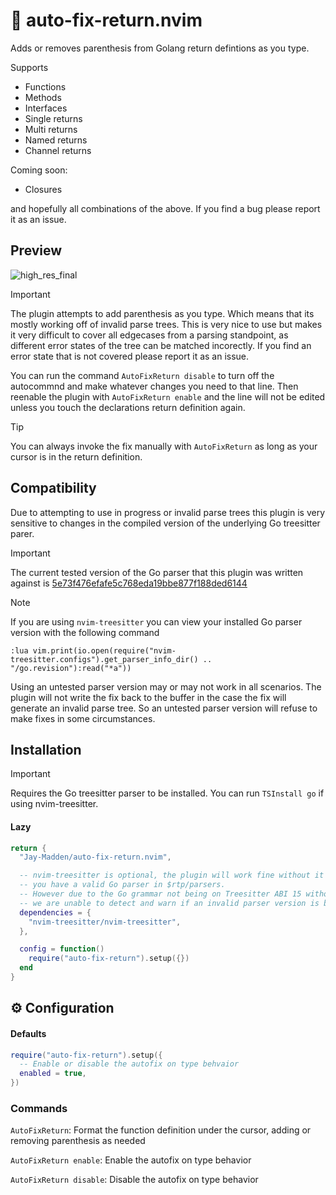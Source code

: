 # 🧰 auto-fix-return.nvim
Adds or removes parenthesis from Golang return defintions as you type. 

Supports 
- Functions
- Methods
- Interfaces
- Single returns 
- Multi returns 
- Named returns 
- Channel returns

Coming soon: 
- Closures

and hopefully all combinations of the above. If you find a bug please report it as an issue. 

## Preview
![high_res_final](https://github.com/user-attachments/assets/a5b9b50d-cbc7-42a6-b3f7-e20795c93823)

> [!IMPORTANT]
> The plugin attempts to add parenthesis as you type. Which means that its mostly working off of invalid parse trees.
> This is very nice to use but makes it very difficult to cover all edgecases from a parsing standpoint, as different error states of the tree can be matched incorectly. 
> If you find an error state that is not covered please report it as an issue. 
> 
> You can run the command `AutoFixReturn disable` to turn off the autocommnd and make whatever changes you need to that line. 
> Then reenable the plugin with `AutoFixReturn enable` and the line will not be edited unless you touch the declarations return definition again.

> [!TIP]
> You can always invoke the fix manually with `AutoFixReturn` as long as your cursor is in the return definition.

## Compatibility

Due to attempting to use in progress or invalid parse trees this plugin is very sensitive to changes in the compiled version of the underlying Go treesitter parer.


> [!IMPORTANT]
> The current tested version of the Go parser that this plugin was written against is [5e73f476efafe5c768eda19bbe877f188ded6144](https://github.com/tree-sitter/tree-sitter-go/commit/5e73f476efafe5c768eda19bbe877f188ded6144)

> [!NOTE]
> If you are using `nvim-treesitter` you can view your installed Go parser version with the following command
> ```
> :lua vim.print(io.open(require("nvim-treesitter.configs").get_parser_info_dir() .. "/go.revision"):read("*a"))
> ```

Using an untested parser version may or may not work in all scenarios. The plugin will not write the fix back to the buffer in the case the fix will generate an invalid parse tree. So an untested parser version will refuse to make fixes in some circumstances. 

## Installation

> [!IMPORTANT]  
> Requires the Go treesitter parser to be installed.
> You can run `TSInstall go` if using nvim-treesitter.

#### Lazy
```lua
return {
  "Jay-Madden/auto-fix-return.nvim",

  -- nvim-treesitter is optional, the plugin will work fine without it as long as 
  -- you have a valid Go parser in $rtp/parsers.
  -- However due to the Go grammar not being on Treesitter ABI 15 without 'nvim-treesitter' 
  -- we are unable to detect and warn if an invalid parser version is being used.
  dependencies = {
    "nvim-treesitter/nvim-treesitter",
  },

  config = function()
    require("auto-fix-return").setup({})
  end
}
```

## ⚙️ Configuration

#### Defaults
```lua
require("auto-fix-return").setup({
  -- Enable or disable the autofix on type behvaior
  enabled = true, 
})
```

### Commands

`AutoFixReturn`: Format the function definition under the cursor, adding or removing parenthesis as needed

`AutoFixReturn enable`: Enable the autofix on type behavior

`AutoFixReturn disable`: Disable the autofix on type behavior
